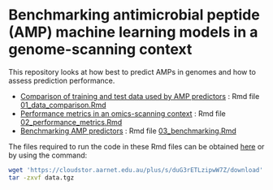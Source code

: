
# Benchmarking antimicrobial peptide (AMP) machine learning models in a genome-scanning context

This repository looks at how best to predict AMPs in genomes and how to
assess prediction performance.

-   [Comparison of training and test data used by AMP
    predictors](01_data_comparison.md) : Rmd file
    [01_data_comparison.Rmd](01_data_comparison.Rmd)
-   [Performance metrics in an omics-scanning
    context](02_performance_metrics.md) : Rmd file
    [02_performance_metrics.Rmd](02_performance_metrics.Rmd)
-   [Benchmarking AMP predictors](03_benchmarking.md) : Rmd file
    [03_benchmarking.Rmd](03_benchmarking.Rmd)

The files required to run the code in these Rmd files can be obtained
[here](https://cloudstor.aarnet.edu.au/plus/s/duG3rETLzipwW7Z) or by
using the command:

``` bash
wget 'https://cloudstor.aarnet.edu.au/plus/s/duG3rETLzipwW7Z/download' -O data.tgz
tar -zxvf data.tgz 
```
